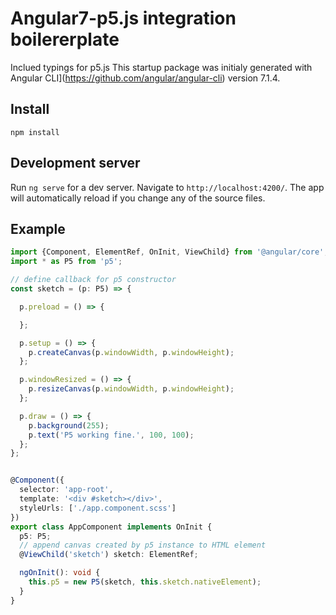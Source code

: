# Angular7-p5.js integration boilererplate

Inclued typings for p5.js
This startup package was initialy generated with Angular CLI](https://github.com/angular/angular-cli) version 7.1.4.


## Install
```
npm install
```

## Development server

Run `ng serve` for a dev server. Navigate to `http://localhost:4200/`. The app will automatically reload if you change any of the source files.


## Example

```typescript
import {Component, ElementRef, OnInit, ViewChild} from '@angular/core';
import * as P5 from 'p5';

// define callback for p5 constructor
const sketch = (p: P5) => {

  p.preload = () => {

  };

  p.setup = () => {
    p.createCanvas(p.windowWidth, p.windowHeight);
  };

  p.windowResized = () => {
    p.resizeCanvas(p.windowWidth, p.windowHeight);
  };

  p.draw = () => {
    p.background(255);
    p.text('P5 working fine.', 100, 100);
  };
};


@Component({
  selector: 'app-root',
  template: '<div #sketch></div>',
  styleUrls: ['./app.component.scss']
})
export class AppComponent implements OnInit {
  p5: P5;
  // append canvas created by p5 instance to HTML element
  @ViewChild('sketch') sketch: ElementRef;

  ngOnInit(): void {
    this.p5 = new P5(sketch, this.sketch.nativeElement);
  }
}
```
